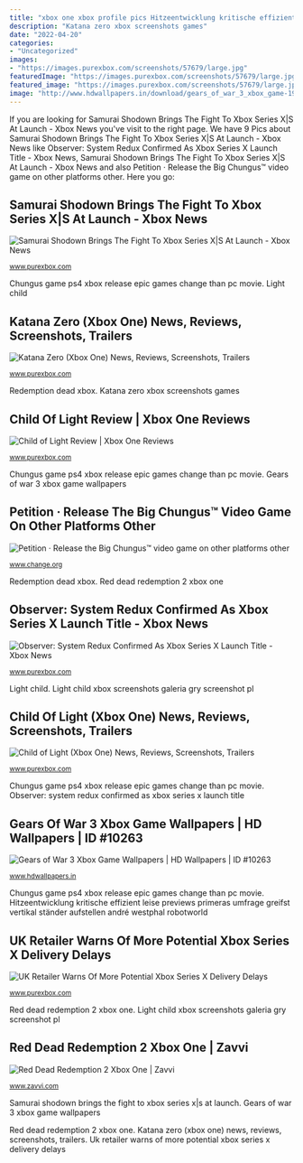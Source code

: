 ```yaml
---
title: "xbox one xbox profile pics Hitzeentwicklung kritische effizient leise previews primeras umfrage greifst vertikal ständer aufstellen andré westphal robotworld"
description: "Katana zero xbox screenshots games"
date: "2022-04-20"
categories:
- "Uncategorized"
images:
- "https://images.purexbox.com/screenshots/57679/large.jpg"
featuredImage: "https://images.purexbox.com/screenshots/57679/large.jpg"
featured_image: "https://images.purexbox.com/screenshots/57679/large.jpg"
image: "http://www.hdwallpapers.in/download/gears_of_war_3_xbox_game-1920x1080.jpg"
---
```


If you are looking for Samurai Shodown Brings The Fight To Xbox Series X|S At Launch - Xbox News you've visit to the right page. We have 9 Pics about Samurai Shodown Brings The Fight To Xbox Series X|S At Launch - Xbox News like Observer: System Redux Confirmed As Xbox Series X Launch Title - Xbox News, Samurai Shodown Brings The Fight To Xbox Series X|S At Launch - Xbox News and also Petition · Release the Big Chungus™ video game on other platforms other. Here you go:

## Samurai Shodown Brings The Fight To Xbox Series X|S At Launch - Xbox News

![Samurai Shodown Brings The Fight To Xbox Series X|S At Launch - Xbox News](https://images.purexbox.com/bb8690cf4e915/1280x720.jpg "Observer: system redux confirmed as xbox series x launch title")

<small>www.purexbox.com</small>

Chungus game ps4 xbox release epic games change than pc movie. Light child

## Katana Zero (Xbox One) News, Reviews, Screenshots, Trailers

![Katana Zero (Xbox One) News, Reviews, Screenshots, Trailers](https://images.purexbox.com/screenshots/109399/large.jpg "Katana zero xbox screenshots games")

<small>www.purexbox.com</small>

Redemption dead xbox. Katana zero xbox screenshots games

## Child Of Light Review | Xbox One Reviews

![Child of Light Review | Xbox One Reviews](https://images.purexbox.com/0f004de0cc30f/1280x720.jpg "Child of light (xbox one) news, reviews, screenshots, trailers")

<small>www.purexbox.com</small>

Chungus game ps4 xbox release epic games change than pc movie. Gears of war 3 xbox game wallpapers

## Petition · Release The Big Chungus™ Video Game On Other Platforms Other

![Petition · Release the Big Chungus™ video game on other platforms other](https://assets.change.org/photos/4/dn/is/cAdnISOKdSDtVVe-1600x900-noPad.jpg?1545768957 "Samurai shodown brings the fight to xbox series x|s at launch")

<small>www.change.org</small>

Redemption dead xbox. Red dead redemption 2 xbox one

## Observer: System Redux Confirmed As Xbox Series X Launch Title - Xbox News

![Observer: System Redux Confirmed As Xbox Series X Launch Title - Xbox News](https://images.purexbox.com/578c62d6b505d/1280x720.jpg "Child of light (xbox one) news, reviews, screenshots, trailers")

<small>www.purexbox.com</small>

Light child. Light child xbox screenshots galeria gry screenshot pl

## Child Of Light (Xbox One) News, Reviews, Screenshots, Trailers

![Child of Light (Xbox One) News, Reviews, Screenshots, Trailers](https://images.purexbox.com/screenshots/57679/large.jpg "Gears of war 3 xbox game wallpapers")

<small>www.purexbox.com</small>

Chungus game ps4 xbox release epic games change than pc movie. Observer: system redux confirmed as xbox series x launch title

## Gears Of War 3 Xbox Game Wallpapers | HD Wallpapers | ID #10263

![Gears of War 3 Xbox Game Wallpapers | HD Wallpapers | ID #10263](http://www.hdwallpapers.in/download/gears_of_war_3_xbox_game-1920x1080.jpg "Light child xbox screenshots galeria gry screenshot pl")

<small>www.hdwallpapers.in</small>

Chungus game ps4 xbox release epic games change than pc movie. Hitzeentwicklung kritische effizient leise previews primeras umfrage greifst vertikal ständer aufstellen andré westphal robotworld

## UK Retailer Warns Of More Potential Xbox Series X Delivery Delays

![UK Retailer Warns Of More Potential Xbox Series X Delivery Delays](https://images.purexbox.com/1f7562928c9ed/1280x720.jpg "Red dead redemption 2 xbox one")

<small>www.purexbox.com</small>

Red dead redemption 2 xbox one. Light child xbox screenshots galeria gry screenshot pl

## Red Dead Redemption 2 Xbox One | Zavvi

![Red Dead Redemption 2 Xbox One | Zavvi](https://s1.thcdn.com/productimg/600/600/11354566-4984430428731825.jpg "Observer: system redux confirmed as xbox series x launch title")

<small>www.zavvi.com</small>

Samurai shodown brings the fight to xbox series x|s at launch. Gears of war 3 xbox game wallpapers

Red dead redemption 2 xbox one. Katana zero (xbox one) news, reviews, screenshots, trailers. Uk retailer warns of more potential xbox series x delivery delays
